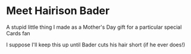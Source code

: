 # Meet Hairison Bader

A stupid little thing I made as a Mother's Day gift for a particular special Cards fan

I suppose I'll keep this up until Bader cuts his hair short (if he ever does!)
